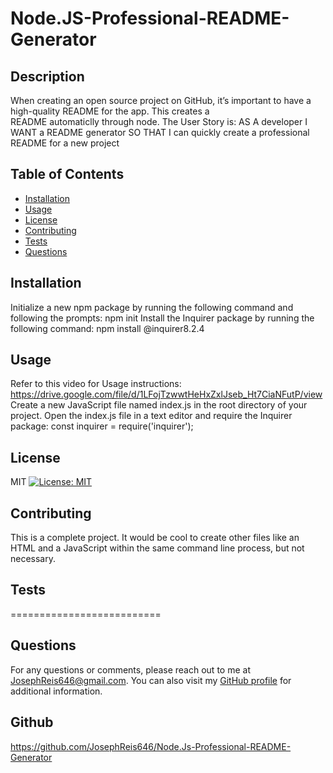 
  # Node.JS-Professional-README-Generator
  
  ## Description
  When creating an open source project on GitHub, it’s important to have a high-quality README for the app. This creates a      
  README automaticlly through node.
  The User Story is:
  AS A developer
  I WANT a README generator
  SO THAT I can quickly create a professional README for a new project

  
  ## Table of Contents
  - [Installation](#installation)
  - [Usage](#usage)
  - [License](#license)
  - [Contributing](#contributing)
  - [Tests](#tests)
  - [Questions](#questions)
  
  ## Installation
  Initialize a new npm package by running the following command and following the prompts: npm init
  Install the Inquirer package by running the following command: npm install @inquirer8.2.4

  
  ## Usage
  Refer to this video for Usage instructions: https://drive.google.com/file/d/1LFojTzwwtHeHxZxlJseb_Ht7CiaNFutP/view
  Create a new JavaScript file named index.js in the root directory of your project.
  Open the index.js file in a text editor and require the Inquirer package: 
  const inquirer = require('inquirer');
  
  ## License
  MIT
[![License: MIT](https://img.shields.io/badge/License-MIT-yellow.svg)](https://opensource.org/licenses/MIT)
  
  ## Contributing
  This is a complete project. It would be cool to create other files like an HTML and a JavaScript within the same command line process, but not necessary. 
  
  ## Tests
  ==========================
  
  ## Questions
  For any questions or comments, please reach out to me at JosephReis646@gmail.com. You can also visit my [GitHub profile](https://github.com/JosephReis644) for additional information.
  
  ## Github
  https://github.com/JosephReis646/Node.Js-Professional-README-Generator